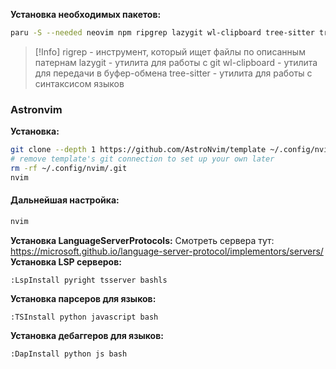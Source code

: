**Установка необходимых пакетов:**
```bash
paru -S --needed neovim npm ripgrep lazygit wl-clipboard tree-sitter tree-sitter-markdown tree-sitter-python
```
>[!Info]
>rigrep - инструмент, который ищет файлы по описанным патернам
>lazygit - утилита для работы с git
>wl-clipboard - утилита для передачи в буфер-обмена
>tree-sitter - утилита для работы с синтаксисом языков
### Astronvim
**Установка:**
```bash
git clone --depth 1 https://github.com/AstroNvim/template ~/.config/nvim
# remove template's git connection to set up your own later
rm -rf ~/.config/nvim/.git
nvim
```

#### Дальнейшая настройка:
```bash
nvim
```
**Установка LanguageServerProtocols:**
Смотреть сервера тут: https://microsoft.github.io/language-server-protocol/implementors/servers/
**Установка LSP серверов:**
```
:LspInstall pyright tsserver bashls
```
**Установка парсеров для языков:**
```
:TSInstall python javascript bash
```
**Установка дебаггеров для языков:**
```
:DapInstall python js bash
```
